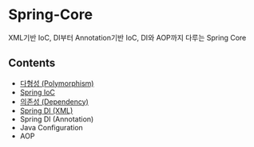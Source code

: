 # Spring-Core
XML기반 IoC, DI부터 Annotation기반 IoC, DI와 AOP까지 다루는 Spring Core

## Contents
- [다형성 (Polymorphism)](./contents/polymorphism.md)
- [Spring IoC](./contents/ioc.md)
- [의존성 (Dependency)](./contents/dependency.md)
- [Spring DI (XML)](./contents/xml_di.md)
- Spring DI (Annotation)
- Java Configuration
- AOP